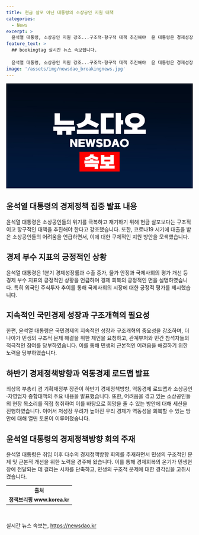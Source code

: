 ```yaml
---
title: 현금 살포 아닌 대통령의 소상공인 지원 대책
categories:
  - News
excerpt: >
  윤석열 대통령, 소상공인 지원 강조...구조적·항구적 대책 추진해야  윤 대통령은 경제성장률과 물가 안정 등 경제지표에 대한 긍정적 평가를 받지만, 민생 현장에 온기가 전달되지 못하고 있다고 지적했다. 특히 코로나19로 어려움을 겪는 소상공인을 위한 구조적 대책이 필요하다고 강조했으며, 역동경제 로드맵 발표회의에서 참석자들에게 관련 제언을 당부했다. 이 외에도 취약한 소상공인들의 어려움에 대해 안타까워했고, 국민경제의 성장을 위해 구조개혁 노력이 필수라고 강조했다.
feature_text: >
  ## bookingtag 실시간 뉴스 속보입니다.

  윤석열 대통령, 소상공인 지원 강조...구조적·항구적 대책 추진해야  윤 대통령은 경제성장률과 물가 안정 등 경제지표에 대한 긍정적 평가를 받지만, 민생 현장에 온기가 전달되지 못하고 있다고 지적했다. 특히 코로나19로 어려움을 겪는 소상공인을 위한 구조적 대책이 필요하다고 강조했으며, 역동경제 로드맵 발표회의에서 참석자들에게 관련 제언을 당부했다. 이 외에도 취약한 소상공인들의 어려움에 대해 안타까워했고, 국민경제의 성장을 위해 구조개혁 노력이 필수라고 강조했다.
image: '/assets/img/newsdao_breakingnews.jpg'
---
```


<p><img src="/assets/img/newsdao_breakingnews.jpg" alt="bookingtag 속보" /></p>

<h2 data-ke-size="size26">윤석열 대통령의 경제정책 집중 발표 내용</h2>

<p data-ke-size="size16">윤석열 대통령은 소상공인들의 위기를 극복하고 재기하기 위해 현금 살포보다는 구조적이고 항구적인 대책을 추진해야 한다고 강조했습니다. 또한, 코로나19 시기에 대출을 받은 소상공인들의 어려움을 언급하면서, 이에 대한 구체적인 지원 방안을 모색했습니다.</p>

<h2 data-ke-size="size26">경제 부수 지표의 긍정적인 상황</h2>

<p data-ke-size="size16">윤석열 대통령은 1분기 경제성장률과 수출 증가, 물가 안정과 국제사회의 평가 개선 등 경제 부수 지표의 긍정적인 상황을 언급하며 경제 회복의 긍정적인 면을 설명하였습니다. 특히 외국인 주식투자 추이를 통해 국제사회의 시장에 대한 긍정적 평가를 제시했습니다.</p>

<h2 data-ke-size="size26">지속적인 국민경제 성장과 구조개혁의 필요성</h2>

<p data-ke-size="size16">한편, 윤석열 대통령은 국민경제의 지속적인 성장과 구조개혁의 중요성을 강조하며, 더 나아가 민생의 구조적 문제 해결을 위한 제언을 요청하고, 관계부처와 민간 참석자들의 적극적인 참여를 당부하였습니다. 이를 통해 민생의 근본적인 어려움을 해결하기 위한 노력을 당부하였습니다.</p>

<h2 data-ke-size="size26">하반기 경제정책방향과 역동경제 로드맵 발표</h2>

<p data-ke-size="size16">최상목 부총리 겸 기획재정부 장관이 하반기 경제정책방향, 역동경제 로드맵과 소상공인·자영업자 종합대책의 주요 내용을 발표했습니다. 또한, 어려움을 겪고 있는 소상공인들의 현장 목소리를 직접 청취하여 이를 바탕으로 희망을 줄 수 있는 방안에 대해 세션을 진행하였습니다. 이어서 저성장 우려가 높아진 우리 경제가 역동성을 회복할 수 있는 방안에 대해 열띤 토론이 이루어졌습니다.</p>

<h2 data-ke-size="size26">윤석열 대통령의 경제정책방향 회의 주재</h2>

<p data-ke-size="size16">윤석열 대통령은 취임 이후 다수의 경제정책방향 회의를 주재하면서 민생의 구조적인 문제 및 근본적 개선을 위한 노력을 경주해 왔습니다. 이를 통해 경제회복의 온기가 민생현장에 전달되는 데 걸리는 시차를 단축하고, 민생의 구조적 문제에 대한 경각심을 고취시켰습니다.</p>

<table>
  <tr>
    <td style="text-align: center; height: 17px;"><b>출처</b></td>
  </tr>
  <tr>
    <td style="text-align: center; height: 17px;"><b>정책브리핑 www.korea.kr</b></td>
  </tr>
</table>

<p data-ke-size="size16">&nbsp;</p>
실시간 뉴스 속보는, <a href="https://newsdao.kr" rel="dofollow">https://newsdao.kr</a>


